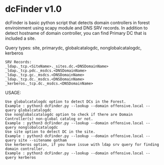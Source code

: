 # dcFinder v1.0

dcFinder is basic python script that detects domain controllers in forest enviroinment using scapy module
and DNS SRV records. In addition to detect hostname of domain controller, you can find Primary DC that is included a site.

Query types: site, primarydc, globalcatalogdc, nonglobalcatalogdc, kerberos
```
SRV Records:
_ldap._tcp.<SiteName>._sites.dc.<DNSDomainName>
_ldap._tcp.pdc._msdcs.<DNSDomainName>
_ldap._tcp.gc._msdcs.<DNSDomainName>
_ldap._tcp.dc._msdcs.<DNSDomainName>
_kerberos._tcp.dc._msdcs.<DNSDomainName>
```
USAGE:
```
Use globalcatalogdc option to detect DCs in the Forest.
Example : python3 dcFinder.py --lookup --domain offensive.local --query globalcatalogdc
Use nonglobalcatalogdc option to check if there are Domain Controller(s) non-global catalog or not.
Example : python3 dcFinder.py --lookup --domain offensive.local --query nonglobalcatalogdc
Use site option to detect DC in the site.
Example : python3 dcFinder.py --lookup --domain offensive.local --query site --sitename gotham
Use kerberos option, if you have issue with ldap srv query for finding domain controller.
Example : python3 dcFinder.py --lookup --domain offensive.local --query kerberos
```
